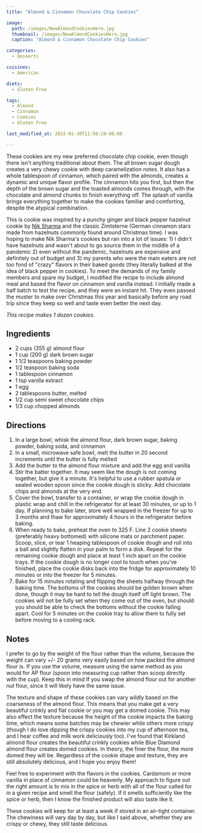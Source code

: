 ```yaml
---
title: "Almond & Cinnamon Chocolate Chip Cookies"

image: 
  path: /images/NewAlmondCookiesHero.jpg
  thumbnail: /images/NewAlmondCookiesHero.jpg
  caption: "Almond & Cinnamon Chocolate Chip Cookies"

categories:
  - Desserts

cuisines:
  - American

diets:
  - Gluten Free

tags:
  - Almond
  - Cinnamon
  - Cookies
  - Gluten Free

last_modified_at: 2022-01-30T11:50:20-06:00

---
```


<span itemprop="description">
These cookies are my new preferred chocolate chip cookie, even though there isn't anything traditional about them. The all brown sugar dough creates a very chewy cookie with deep caramelization notes. It also has a whole tablespoon of cinnamon, which paired with the almonds, creates a dynamic and unique flavor profile. The cinnamon hits you first, but then the depth of the brown sugar and the toasted almonds comes through, with the chocolate and almond chunks to finish everything off. The splash of vanilla brings everything together to make the cookies familiar and comforting, despite the atypical combination. 
</span>

This is cookie was inspired by a punchy ginger and black pepper hazelnut cookie by [Nik Sharma][1] and the classic Zimtsterne (German cinnamon stars made from hazelnuts commonly found around Christmas time). I was hoping to make Nik Sharma's cookies but ran into a lot of issues: 1) I didn't have hazelnuts and wasn't about to go source them in the middle of a pandemic 2) even without the pandemic, hazelnuts are expensive and definitely out of budget and 3) my parents who were the main eaters are not too fond of "crazy" flavors in their baked goods (they literally balked at the idea of black pepper in cookies). To meet the demands of my family members and spare my budget, I modified the recipe to include almond meal and based the flavor on cinnamon and vanilla instead. I initially made a half batch to test the recipe, and they were an instant hit. They even passed the muster to make over Christmas this year and basically before any road trip since they keep so well and taste even better the next day.

*This recipe makes <span itemprop="recipeYield">1 dozen</span> cookies.*

## Ingredients

* <span itemprop="recipeIngredient">2 cups (355 g) almond flour</span>
* <span itemprop="recipeIngredient">1 cup (200 g) dark brown sugar</span>
* <span itemprop="recipeIngredient">1 1/2 teaspoons baking powder</span>
* <span itemprop="recipeIngredient">1/2 teaspoon baking soda</span>
* <span itemprop="recipeIngredient">1 tablespoon cinnamon</span>
* <span itemprop="recipeIngredient">1 tsp vanilla extract</span>
* <span itemprop="recipeIngredient">1 egg</span>
* <span itemprop="recipeIngredient">2 tablespoons butter, melted</span>
* <span itemprop="recipeIngredient">1/2 cup semi sweet chocolate chips</span>
* <span itemprop="recipeIngredient">1/3 cup chopped almonds</span>

## Directions

1. <span itemprop="recipeInstructions">In a large bowl, whisk the almond flour, dark brown sugar, baking powder, baking soda, and cinnamon</span>
2. <span itemprop="recipeInstructions">In a small, microwave safe bowl, melt the butter in 20 second increments until the butter is fully melted</span>
3. <span itemprop="recipeInstructions">Add the butter to the almond flour mixture and add the egg and vanilla</span>
4. <span itemprop="recipeInstructions">Stir the batter together. It may seem like the dough is not coming together, but give it a minute. It's helpful to use a rubber spatula or sealed wooden spoon since the cookie dough is sticky. Add chocolate chips and almonds at the very end.</span>
5. <span itemprop="recipeInstructions">Cover the bowl, transfer to a container, or wrap the cookie dough in plastic wrap and chill in the refrigerator for at least 30 minutes, or up to 1 day. If planning to bake later, store well wrapped in the freezer for up to 3 months and thaw for approximately 4 hours in the refrigerator before baking.</span>
6. <span itemprop="recipeInstructions">When ready to bake, preheat the oven to 325 F. Line 2 cookie sheets (preferably heavy bottomed) with silicone mats or parchment paper. Scoop, slice, or tear 1 heaping tablespoon of cookie dough and roll into a ball and slightly flatten in your palm to form a disk. Repeat for the remaining cookie dough and place at least 1 inch apart on the cookie trays. If the cookie dough is no longer cool to touch when you've finished, place the cookie disks back into the fridge for approximately 10 minutes or into the freezer for 5 minutes.</span> 
7. <span itemprop="recipeInstructions">Bake for 15 minutes rotating and flipping the sheets halfway through the baking time. The bottoms of the cookies should be golden brown when done, though it may be hard to tell the dough itself off light brown. The cookies will not be fully set when they come out of the oven, but should you should be able to check the bottoms without the cookie falling apart. Cool for 5 minutes on the cookie tray to allow them to fully set before moving to a cooling rack.</span>


## Notes

I prefer to go by the weight of the flour rather than the volume, because the weight can vary +/- 20 grams very easily based on how packed the almond flour is. If you use the volume, measure using the same method as you would for AP flour (spoon into measuring cup rather than scoop directly with the cup). Keep this in mind If you swap the almond flour out for another nut flour, since it will likely have the same issue.

The texture and shape of these cookies can vary wildly based on the coarseness of the almond flour. This means that you make get a very beautiful crinkly and flat cookie or you may get a domed cookie. This may also effect the texture because the height of the cookie impacts the baking time, which means some batches may be chewier while others more crispy (though I do love dipping the crispy cookies into my cup of afternoon tea, and I hear coffee and milk work deliciously too). I've found that Kirkland almond flour creates the beautiful crinkly cookies while Blue Diamond almond flour creates domed cookies. In theory, the finer the flour, the more domed they will be. Regardless of the cookie shape and texture, they are still absolutely delicious, and I hope you enjoy them!

Feel free to experiment with the flavors in the cookies. Cardamom or more vanilla in place of cinnamon could be heavenly. My approach to figure out the right amount is to mix in the spice or herb with all of the flour called for in a given recipe and smell the flour (safely). If it smells sufficiently like the spice or herb, then I know the finished product will also taste like it. 

These cookies will keep for at least a week if stored in an air-tight container. The chewiness will vary day by day, but like I said above, whether they are crispy or chewy, they still taste delicious.


[1]: https://food52.com/recipes/78052-nik-sharma-s-spicy-chocolate-chip-hazelnut-cookies